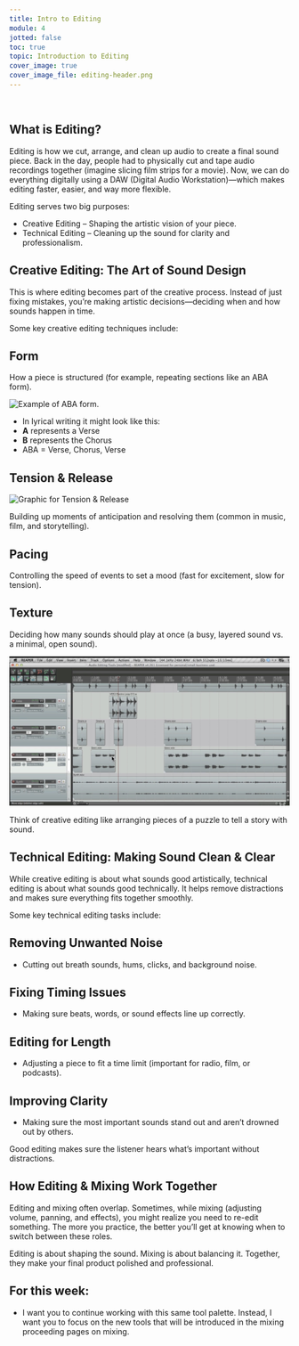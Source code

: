 ```yaml
---
title: Intro to Editing
module: 4
jotted: false
toc: true
topic: Introduction to Editing
cover_image: true
cover_image_file: editing-header.png
---
```



<br />

## What is Editing?

Editing is how we cut, arrange, and clean up audio to create a final sound piece. Back in the day, people had to physically cut and tape audio recordings together (imagine slicing film strips for a movie). Now, we can do everything digitally using a DAW (Digital Audio Workstation)—which makes editing faster, easier, and way more flexible.

Editing serves two big purposes:

- Creative Editing – Shaping the artistic vision of your piece.
- Technical Editing – Cleaning up the sound for clarity and professionalism.

 ## Creative Editing: The Art of Sound Design

This is where editing becomes part of the creative process. Instead of just fixing mistakes, you’re making artistic decisions—deciding when and how sounds happen in time.

Some key creative editing techniques include:

## Form  
How a piece is structured (for example, repeating sections like an ABA form).


![Example of ABA form.](../imgs/form-img.svg "Example of ABA form.")

- In lyrical writing it might look like this:
-  **A**  represents a Verse
-  **B**  represents the Chorus
-  ABA = Verse, Chorus, Verse

## Tension & Release 

![Graphic for Tension & Release](../imgs/TensionRelease.svg "Graphic for Tension & Release")

Building up moments of anticipation and resolving them (common in music, film, and storytelling).

## Pacing  
Controlling the speed of events to set a mood (fast for excitement, slow for tension).

## Texture 

Deciding how many sounds should play at once (a busy, layered sound vs. a minimal, open sound).

![texture-layering](../imgs/texture-layering.jpg "Image for Texture Layering")

Think of creative editing like arranging pieces of a puzzle to tell a story with sound.



 ## Technical Editing: Making Sound Clean & Clear
 
While creative editing is about what sounds good artistically, technical editing is about what sounds good technically. It helps remove distractions and makes sure everything fits together smoothly.

Some key technical editing tasks include:

## Removing Unwanted Noise 

- Cutting out breath sounds, hums, clicks, and background noise.

## Fixing Timing Issues 

- Making sure beats, words, or sound effects line up correctly.

## Editing for Length

- Adjusting a piece to fit a time limit (important for radio, film, or podcasts).

## Improving Clarity

- Making sure the most important sounds stand out and aren’t drowned out by others.

Good editing makes sure the listener hears what’s important without distractions.

## How Editing & Mixing Work Together

Editing and mixing often overlap. Sometimes, while mixing (adjusting volume, panning, and effects), you might realize you need to re-edit something. The more you practice, the better you’ll get at knowing when to switch between these roles.

Editing is about shaping the sound. Mixing is about balancing it. Together, they make your final product polished and professional.

## For this week:
- I want you to continue working with this same tool palette. Instead, I want you to focus on the new tools that will be introduced in the mixing proceeding pages on mixing.


<!-- kt 
<div class="embed-responsive embed-responsive-16by9"><iframe class="embed-responsive-item" src="https://www.youtube.com/embed/VeD2uCE-14Q" frameborder="0" allow="accelerometer; autoplay; encrypted-media; gyroscope; picture-in-picture" allowfullscreen></iframe></div>


**_Editing_** is one of the processes that is potentially easier now in the DAW-based studio, than was possible in the tape-based studios of the 20th century. **_Editing_** is the process of cutting, splicing, and arranging audio sections in relationship to time and each other. As you have already experienced, the modern DAW allows for great control and flexibility in the editing process.

As discussed on the previous page, while we are working on the creation of our own, original sonic artworks, we are going to distinguish between creative editing (towards the goal of making art works) and technical editing (with the goal of cleaning an artwork).

# Editing for Creative Processes

When we talk about editing for creative processes, we are actually talking about composing and creating. This is where you, as an artist/musician/creator/etc. create relationships between sonic events and time.

This above statement is, in many ways, an understatement. During the creative editing process, you as a sonic artist, are directly involved in creation, composition, devising, making, etc. This is a magical and almost sacred activity. During this process, this is an opportunity for you to consider the emergent qualities of a work of art, the aesthetic goals and directions, and any meaning or experiences you may want to convey.

We will dig into the creative process more over the remainder of this semester, as well as future classes in sonic art, media art, music technology, and visual art. However, some of the broad qualities you may want to start to consider are;

## Form

The form of a time-based artwork refers to how large building blocks unfold and progress in time. The following image is a basic example of an ABA (pronounced, 'A'-'B'-'A'). In this type of form, an opening section is typically repeated after a middle section.

![Example of ABA form.](../imgs/form-img.svg "Example of ABA form.")

For a listener, this type of form offers them an aural roadmap of sorts. They will likely recognize the re-presentation of material after having already heard it once. For the artist, this offers you an opportunity to have a listener understand a piece with a traditional structure. It also signals to both you and the listener that thoughts has been given to the importance of material, such that the 'A' material anchors the entire piece.

## Tension & Release

Another quality of time-based creation to consider during the editing phase is that if "Tension & Release".

![Graphic for Tension & Release](../imgs/TensionRelease.svg "Graphic for Tension & Release")

Tension & Release is a technique that is common in all art forms. Essentially, the artist works to create the anticipation of tension within the listener/viewer/participant, this anticipation is of that eventual _release_. Specifically, how and when will tension be released. There are many ways of creating tension and release, this may be something you want to consider, while developing your works this semester.

## Pacing

The pace or speed at which a work develops or unfolds over time is also something that you would want to consider during the creative editing phase.

Pacing may include things such as;

- how quickly/slowly do events occur in time
- timing of events to each other

## Texture

Another quality of editing that is important to consider during the creative editing phase is that of texture. Things to consider are;

- how many sonic events occur at the same time, and how do they alter the texture?
- Does a moment need to be sparse (i.e. very few sonic events) or dense (i.e. multiple simultaneously occurring events)

![Image example of space vs dense.](../imgs/Sparse-Dense.svg "Image example of space vs dense.")

## **_{ TODO: }_**

Please read the following article interview about similarities between music composition and sound design for film. As we start to think about a sonic-based creative process and sets of aesthetic criteria, we can utilize much of the conversation here to help contextualize the various processes.

- [Editing and Music Composition « digitalfilms](https://digitalfilms.wordpress.com/2018/11/22/editing-and-music-composition/)





# Editing for Technical Purposes

When editing for technical clarity, the techniques may be similar, but the purpose and desired outcomes are different. In this process, you are trying to create the cleanest and "best" representation of the artwork as you can.

## Remove Unnecessary Material

A large goal of editing is the removal of unnecessary material. Examples of unnecessary material are things like;

- audio without any material on it (resulting in the addition of unwanted background noise)
- coughs, sneezes, or other non meaningful material from field/studio recording
- mouth clicks, pops, and breathes in spoken, voiced, or sung material
- background noise, hums, buzzes, pops, clicks, etc.
- distortion caused from improper gain levels

## Editing for Timing

One common task in editing is the adjustment of individual sonic events timing. This will include both the timing relationship of events to each other, as well as when we are thinking about western-style music, the relationship of timing to a metronome.

More specifically, during this process, you may find yourself adjusting the _onset_ of events, or when the start, so that events that are suppose to start together, actually start together. This will also include event releases, or when an event stops sounding. These too will often need to be adjusted so that they actually end together.

![Example of adjusting sonic event onset and release timing](../imgs/Timing-editing.svg "Example of adjusting sonic event onset and release timing")

## Editing for Length

You may also find yourself needing to edit a work for length. This is especially true if you are producing something for radio, film, or TV, where you may have been given very specific length-timing specifications.

## Editing for Clarity

Another consideration in editing is sometimes around "clarity". Essentially, in this phase, the artist will ask themselves whether they are hearing the events/voices/sources that are most important, and whether the goal of the work is being achieved. If not, it may be necessary to remove some competing events/voices/sources in order to clean up the clarity of the work.

# Editing and Mixing

The relationship between the technical editing and technical mixing phases (much like the relationship between the creative editing and creative mixing phases) is sometimes blurred. The processes with more clarity between them should really be between the **_creative phase_** and the **_technical phase_**. You will likely move between the editing and mixing portions within the _creative_ or _technical_ phases. But you will likely make mixing or editing choices that will cause you to then need to move to the other. As you get more experience, you will get better at switching between these various "hats".


# Editing Tools

You have already been exposed to many of the tools you need for editing. This includes;

- the ability to move audio items around on the time line.
- the ability to split an audio item into multiple items
- the ability to splice items together in time
- the ability to delete portions of an audio item
-->


